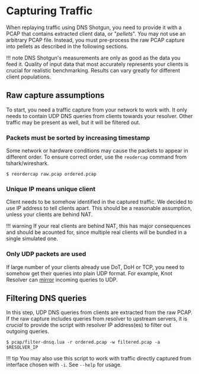 # Capturing Traffic

When replaying traffic using DNS Shotgun, you need to provide it with a PCAP
that contains extracted client data, or "*pellets*". You may not use an
arbitrary PCAP file. Instead, you must pre-process the raw PCAP capture into
pellets as described in the following sections.

!!! note
    DNS Shotgun's measurements are only as good as the data you feed it.
    Quality of input data that most accurately represents your clients is
    crucial for realistic benchmarking. Results can vary greatly for different
    client populations.

## Raw capture assumptions

To start, you need a traffic capture from your network to work with. It only
needs to contain UDP DNS queries from clients towards your resolver. Other
traffic may be present as well, but it will be filtered out.

### Packets must be sorted by increasing timestamp

Some network or hardware conditions may cause the packets to appear in
different order. To ensure correct order, use the `reodercap` command from
tshark/wireshark.

```
$ reordercap raw.pcap ordered.pcap
```

### Unique IP means unique client

Client needs to be somehow identified in the captured traffic. We decided to
use IP address to tell clients apart. This should be a reasonable assumption,
unless your clients are behind NAT.

!!! warning
    If your real clients are behind NAT, this has major consequences and should
    be acounted for, since multiple real clients will be bundled in a single
    simulated one.

### Only UDP packets are used

If large number of your clients already use DoT, DoH or TCP, you need to
somehow get their queries into plain UDP format. For example, Knot Resolver can
[mirror](https://knot-resolver.readthedocs.io/en/v5.2.1/modules-policy.html#policy.MIRROR)
incoming queries to UDP.

## Filtering DNS queries

In this step, UDP DNS queries from clients are extracted from the raw PCAP. If
the raw capture includes queries from resolver to upstream servers, it is
_crucial_ to provide the script with resolver IP address(es) to filter out
outgoing queries.

```
$ pcap/filter-dnsq.lua -r ordered.pcap -w filtered.pcap -a $RESOLVER_IP
```

!!! tip
    You may also use this script to work with traffic directly captured from
    interface chosen with `-i`. See `--help` for usage.
